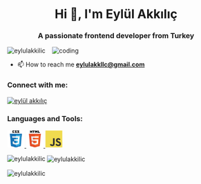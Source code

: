 <h1 align="center">Hi 👋, I'm Eylül Akkılıç</h1>
<h3 align="center">A passionate frontend developer from Turkey</h3>

<img align="right" alt="coding" width="400" src="https://user-images.githubusercontent.com/62280849/128852791-6fb73a65-29a6-4c5e-84c5-e8372ac2bd77.gif">
<p align="left"> <img src="https://komarev.com/ghpvc/?username=eylulakkilic&label=Profile%20views&color=0e75b6&style=flat" alt="eylulakkilic" /> </p>

- 📫 How to reach me **eylulakkllc@gmail.com**

<h3 align="left">Connect with me:</h3>
<p align="left">
<a href="https://linkedin.com/in/eylül akkılıç" target="blank"><img align="center" src="https://raw.githubusercontent.com/rahuldkjain/github-profile-readme-generator/master/src/images/icons/Social/linked-in-alt.svg" alt="eylül akkılıç" height="30" width="40" /></a>
</p>

<h3 align="left">Languages and Tools:</h3>
<p align="left"> <a href="https://www.w3schools.com/css/" target="_blank" rel="noreferrer"> <img src="https://raw.githubusercontent.com/devicons/devicon/master/icons/css3/css3-original-wordmark.svg" alt="css3" width="40" height="40"/> </a> <a href="https://www.w3.org/html/" target="_blank" rel="noreferrer"> <img src="https://raw.githubusercontent.com/devicons/devicon/master/icons/html5/html5-original-wordmark.svg" alt="html5" width="40" height="40"/> </a> <a href="https://developer.mozilla.org/en-US/docs/Web/JavaScript" target="_blank" rel="noreferrer"> <img src="https://raw.githubusercontent.com/devicons/devicon/master/icons/javascript/javascript-original.svg" alt="javascript" width="40" height="40"/> </a> </p>

<p><img align="left" src="https://github-readme-stats.vercel.app/api/top-langs?username=eylulakkilic&show_icons=true&locale=en&layout=compact" alt="eylulakkilic" /></p>

<p>&nbsp;<img align="center" src="https://github-readme-stats.vercel.app/api?username=eylulakkilic&show_icons=true&locale=en" alt="eylulakkilic" /></p>

<p><img align="center" src="https://github-readme-streak-stats.herokuapp.com/?user=eylulakkilic&" alt="eylulakkilic" /></p>
